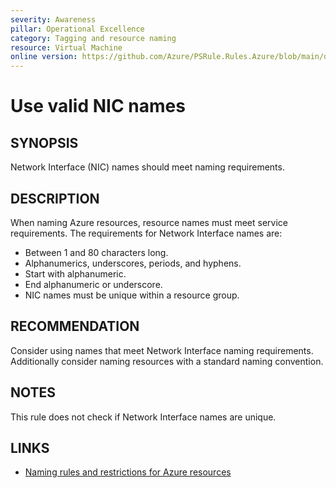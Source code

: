 ```yaml
---
severity: Awareness
pillar: Operational Excellence
category: Tagging and resource naming
resource: Virtual Machine
online version: https://github.com/Azure/PSRule.Rules.Azure/blob/main/docs/en/rules/Azure.VM.NICName.md
---
```


# Use valid NIC names

## SYNOPSIS

Network Interface (NIC) names should meet naming requirements.

## DESCRIPTION

When naming Azure resources, resource names must meet service requirements.
The requirements for Network Interface names are:

- Between 1 and 80 characters long.
- Alphanumerics, underscores, periods, and hyphens.
- Start with alphanumeric.
- End alphanumeric or underscore.
- NIC names must be unique within a resource group.

## RECOMMENDATION

Consider using names that meet Network Interface naming requirements.
Additionally consider naming resources with a standard naming convention.

## NOTES

This rule does not check if Network Interface names are unique.

## LINKS

- [Naming rules and restrictions for Azure resources](https://docs.microsoft.com/en-us/azure/azure-resource-manager/management/resource-name-rules)

